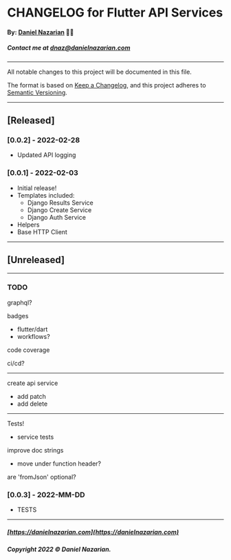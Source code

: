 # CHANGELOG for Flutter API Services
#### By: [Daniel Nazarian](https://danielnazarian) 🐧👹
##### Contact me at <dnaz@danielnazarian.com>

-------------------------------------------------------

All notable changes to this project will be documented in this file.

The format is based on [Keep a Changelog](https://keepachangelog.com/en/1.0.0/),
and this project adheres to [Semantic Versioning](https://semver.org/spec/v2.0.0.html).


-------------------------------------------------------

## [Released]

### [0.0.2] - 2022-02-28
- Updated API logging


### [0.0.1] - 2022-02-03
- Initial release!
- Templates included:
  - Django Results Service
  - Django Create Service
  - Django Auth Service
- Helpers
- Base HTTP Client



-------------------------------------------------------

## [Unreleased]

-------------------------------------------------------
### TODO

graphql?


badges
- flutter/dart
- workflows?

code coverage

ci/cd?

------

create api service
- add patch
- add delete

------

Tests!
- service tests

improve doc strings
- move under function header?


are 'fromJson' optional?


### [0.0.3] - 2022-MM-DD
- TESTS



-------------------------------------------------------

##### [https://danielnazarian.com](https://danielnazarian.com)
##### Copyright 2022 © Daniel Nazarian.
